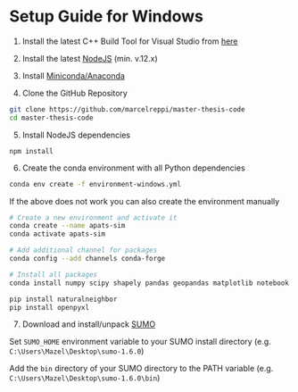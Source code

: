 # Setup Guide for Windows

1. Install the latest C++ Build Tool for Visual Studio from [here](https://visualstudio.microsoft.com/visual-cpp-build-tools/)

2. Install the latest [NodeJS](https://nodejs.org/en/) (min. v.12.x)

3. Install [Miniconda/Anaconda](https://docs.conda.io/en/latest/index.html)

4. Clone the GitHub Repository

```bash
git clone https://github.com/marcelreppi/master-thesis-code
cd master-thesis-code
```

5. Install NodeJS dependencies

```
npm install
```

6. Create the conda environment with all Python dependencies

```bash
conda env create -f environment-windows.yml
```

If the above does not work you can also create the environment manually

```bash
# Create a new environment and activate it
conda create --name apats-sim
conda activate apats-sim

# Add additional channel for packages
conda config --add channels conda-forge

# Install all packages
conda install numpy scipy shapely pandas geopandas matplotlib notebook scikit-learn scikit-image metpy pykrige zope.event black

pip install naturalneighbor
pip install openpyxl
```

7. Download and install/unpack [SUMO](https://sumo.dlr.de/docs/Downloads.php)

Set `SUMO_HOME` environment variable to your SUMO install directory (e.g. `C:\Users\Mazel\Desktop\sumo-1.6.0`)

Add the `bin` directory of your SUMO directory to the PATH variable (e.g. `C:\Users\Mazel\Desktop\sumo-1.6.0\bin`)

